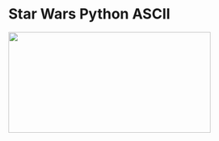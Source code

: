 # Star Wars Python ASCII

<img src="https://3.bp.blogspot.com/-pOMmFAcEtmQ/WHxRAx2MZPI/AAAAAAAAPpY/DL307ITtINInHlK-Cu3_SjjQDoJdVTY_gCLcB/s1600/Star-Wars%2Blogo.jpg" height="200px" width="400px">
